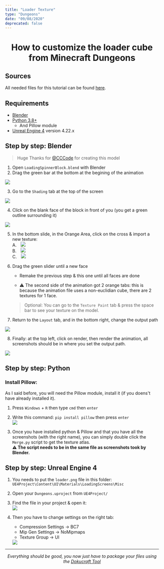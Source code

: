 ```yaml
---
title: "Loader Texture"
type: "Dungeons"
date: "09/08/2020"
deprecated: false
---
```


<h1 align="center"> How to customize the loader cube from Minecraft Dungeons </h1>

## Sources
All needed files for this tutorial can be found [here](https://github.com/Faithful-Resource-Pack/Compliance-Dungeons-32x/tree/dungeons-latest/Tools/loader).

## Requirements
- [Blender](https://www.blender.org/)  
- [Python 3.8+](https://www.python.org/)  
    - And Pillow module  
- [Unreal Engine 4](https://www.unrealengine.com/) version 4.22.x  

## Step by step: Blender  
> Huge Thanks for [@CCCode](https://github.com/EvenTorset) for creating this model  

1. Open `LoadingSpinnerBlock.blend` with Blender  
2. Drag the green bar at the bottom at the begining of the animation  
<img class="center" src="{{ site.baseurl }}/images/pages/dungeons/loader-cube/1.png" loading="lazy">

3. Go to the `Shading` tab at the top of the screen  
<img class="center" src="{{ site.baseurl }}/images/pages/dungeons/loader-cube/2.png" loading="lazy">

4. Click on the blank face of the block in front of you (you get a green outline surrounding it)  
<img class="center" src="{{ site.baseurl }}/images/pages/dungeons/loader-cube/3.png" loading="lazy">

5. In the bottom slide, in the Orange Area, click on the cross & import a new texture:  
    A. <img style="padding-left: 10px;" src="{{ site.baseurl }}/images/pages/dungeons/loader-cube/4.png" loading="lazy"><br>
    B. <img style="padding-left: 10px;" src="{{ site.baseurl }}/images/pages/dungeons/loader-cube/5.png" loading="lazy"><br>
    C. <img style="padding-left: 10px;" src="{{ site.baseurl }}/images/pages/dungeons/loader-cube/6.png" loading="lazy"><br>

6. Drag the green slider until a new face  
    - Remake the previous step & this one until all faces are done  
    - <p class="red-text">⚠️ The second side of the animation got 2 orange tabs: this is because the animation file uses a non-euclidian cube, there are 2 textures for 1 face.</p>  
    > Optional: You can go to the `Texture Paint` tab & press the space bar to see your texture on the model.  

7. Return to the `Layout` tab, and in the bottom right, change the output path
  <img class="center" src="{{ site.baseurl }}/images/pages/dungeons/loader-cube/7.png" loading="lazy">

8. Finally: at the top left, click on render, then render the animation, all screenshots should be in where you set the output path.
  <img class="center" src="{{ site.baseurl }}/images/pages/dungeons/loader-cube/8.png" loading="lazy">
  
## Step by step: Python  
### Install Pillow:  
As I said before, you will need the Pillow module, install it (if you doens't have already installed it).  
1. Press `Windows` + `R` then type `cmd` then `enter`  
2. Write this command: `pip install pillow` then press `enter`  
    <img class="center" src="{{ site.baseurl }}/images/pages/dungeons/loader-cube/9.png" loading="lazy">

3. Once you have installed python & Pillow and that you have all the screenshots (with the right name), you can simply double click the `Merge.py` script to get the texture atlas.  
    <strong class="red-text">⚠️ The script needs to be in the same file as screenshots took by Blender.</strong>  

## Step by step: Unreal Engine 4  

1. You needs to put the `loader.png` file in this folder: `UE4Project\Content\UI\Materials\LoadingScreens\Misc`  
2. Open your `Dungeons.uproject` from `UE4Project/`  
3. Find the file in your project & open it:  
    <img class="center" src="{{ site.baseurl }}/images/pages/dungeons/loader-cube/10.png" loading="lazy">

4. Then you have to change settings on the right tab:  
    - Compression Settings → BC7  
    - Mip Gen Settings → NoMipmaps  
    - Texture Group → UI  
    <img class="center" src="{{ site.baseurl }}/images/pages/dungeons/loader-cube/11.png" loading="lazy">

---

<p align="center"><em>Everything should be good, you now just have to package your files using the <a href="https://github.com/Dokucraft/Dungeons-Mod-Kit">Dokucraft Tool</a></em></p>
